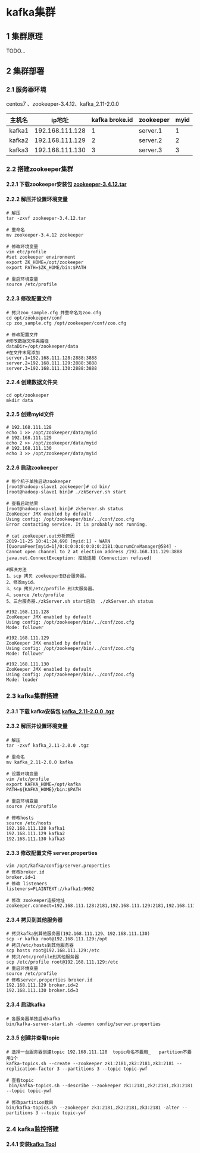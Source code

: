 # kafka集群

## 1 集群原理

TODO...

## 2 集群部署

### 2.1 服务器环境

centos7 、zookeeper-3.4.12、kafka_2.11-2.0.0

| 主机名 | ip地址          | kafka broke.id | zookeeper | myid |
| ------ | --------------- | -------------- | --------- | ---- |
| kafka1 | 192.168.111.128 | 1              | server.1  | 1    |
| kafka2 | 192.168.111.129 | 2              | server.2  | 2    |
| kafka3 | 192.168.111.130 | 3              | server.3  | 3    |

### 2.2 搭建zookeeper集群

#### 2.2.1 下载zookeeper安装包 [zookeeper-3.4.12.tar](https://links.jianshu.com/go?to=https%3A%2F%2Fpan.baidu.com%2Fs%2F1uvbXJvjqOetpUB8Y7aT05Q) 

#### 2.2.2 解压并设置环境变量

```shell
# 解压
tar -zxvf zookeeper-3.4.12.tar

# 重命名
mv zookeeper-3.4.12 zookeeper

# 修改环境变量
vim etc/profile
#set zookeeper environment
export ZK_HOME=/opt/zookeeper
export PATH=$ZK_HOME/bin:$PATH

# 重启环境变量
source /etc/profile
```

#### 2.2.3 修改配置文件

```shell
# 拷贝zoo_sample.cfg 并重命名为zoo.cfg
cd opt/zookeeper/conf
cp zoo_sample.cfg /opt/zookeeper/conf/zoo.cfg

# 修改配置文件
#修改数据文件夹路径
dataDir=/opt/zookeeper/data
#在文件末尾添加
server.1=192.168.111.128:2888:3888
server.2=192.168.111.129:2888:3888
server.3=192.168.111.130:2888:3888
```

#### 2.2.4 创建数据文件夹

```shell
cd opt/zookeeper
mkdir data
```

#### 2.2.5 创建myid文件

```shell
# 192.168.111.128
echo 1 >> /opt/zookeeper/data/myid
# 192.168.111.129
echo 2 >> /opt/zookeeper/data/myid
# 192.168.111.130
echo 3 >> /opt/zookeeper/data/myid
```

#### 2.2.6 启动zookeeper

```shell
# 每个机子单独启动zookeeper
[root@hadoop-slave1 zookeeper]# cd bin/
[root@hadoop-slave1 bin]# ./zkServer.sh start

# 查看启动结果
[root@hadoop-slave1 bin]# zkServer.sh status
ZooKeeper JMX enabled by default
Using config: /opt/zookeeper/bin/../conf/zoo.cfg
Error contacting service. It is probably not running.

# cat zookeeper.out分析原因
2019-11-25 10:41:24,690 [myid:1] - WARN  [QuorumPeer[myid=1]/0:0:0:0:0:0:0:0:2181:QuorumCnxManager@584] - Cannot open channel to 2 at election address /192.168.111.129:3888
java.net.ConnectException: 拒绝连接 (Connection refused)

#解决方法 
1、scp 拷贝 zookeeper到3台服务器。
2、修改myid。
3、scp 拷贝/etc/profile 到3太服务器。
4、source /etc/profile
5、三台服务器./zkServer.sh start启动  ./zkServer.sh status

#192.168.111.128
ZooKeeper JMX enabled by default
Using config: /opt/zookeeper/bin/../conf/zoo.cfg
Mode: follower

#192.168.111.129
ZooKeeper JMX enabled by default
Using config: /opt/zookeeper/bin/../conf/zoo.cfg
Mode: follower

#192.168.111.130
ZooKeeper JMX enabled by default
Using config: /opt/zookeeper/bin/../conf/zoo.cfg
Mode: leader
```



### 2.3 kafka集群搭建

#### 2.3.1 下载 kafka安装包   [kafka_2.11-2.0.0 .tgz](https://links.jianshu.com/go?to=https%3A%2F%2Fpan.baidu.com%2Fs%2F1Flc6qthv6p1Dqq7mEISyIA)



#### 2.3.2 解压并设置环境变量

```shell
# 解压
tar -zxvf kafka_2.11-2.0.0 .tgz

# 重命名
mv kafka_2.11-2.0.0 kafka

# 设置环境变量
vim /etc/profile
export KAFKA_HOME=/opt/kafka
PATH=${KAFKA_HOME}/bin:$PATH

# 重启环境变量
source /etc/profile

# 修改hosts
source /etc/hosts
192.168.111.128 kafka1
192.168.111.129 kafka2
192.168.111.130 kafka3
```

#### 2.3.3 修改配置文件 server.properties 

```shell
vim /opt/kafka/config/server.properties
# 修改broker.id
broker.id=1
# 修改 listeners 
listeners=PLAINTEXT://kafka1:9092

# 修改 zookeeper连接地址
zookeeper.connect=192.168.111.128:2181,192.168.111.129:2181,192.168.111.130:2181
```

#### 2.3.4 拷贝到其他服务器

```shell
# 拷贝kafka到其他服务器(192.168.111.129、192.168.111.130)
scp -r kafka root@192.168.111.129:/opt
# 拷贝/etc/hosts到其他服务器
scp hosts root@192.168.111.129:/etc
# 拷贝/etc/profile到其他服务器
scp /etc/profile root@192.168.111.129:/etc
# 重启环境变量
source /etc/profile
# 修改server.properties broker.id
192.168.111.129 broker.id=2
192.168.111.130 broker.id=3
```

#### 2.3.4 启动kafka

```shell
# 各服务器单独启动kafka
bin/kafka-server-start.sh -daemon config/server.properties 
```

#### 2.3.5 创建并查看topic

```shell
# 选择一台服务器创建topic 192.168.111.128  topic命名不要用_   partition不要用1个
kafka-topics.sh --create --zookeeper zk1:2181,zk2:2181,zk3:2181 --replication-factor 3 --partitions 3 --topic topic-ywf

# 查看topic
 bin/kafka-topics.sh --describe --zookeeper zk1:2181,zk2:2181,zk3:2181 --topic topic-ywf
	
# 修改partition数目
bin/kafka-topics.sh --zookeeper zk1:2181,zk2:2181,zk3:2181 -alter --partitions 3 --topic topic-ywf
```



### 2.4 kafka监控搭建

#### 2.4.1 安装[kafka Tool](http://www.kafkatool.com/download2/kafkatool_64bit.exe)

